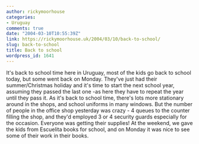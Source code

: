 ```yaml
---
author: rickymoorhouse
categories:
- Uruguay
comments: true
date: "2004-03-10T10:55:39Z"
link: https://rickymoorhouse.uk/2004/03/10/back-to-school/
slug: back-to-school
title: Back to school
wordpress_id: 1641
---
```


<!--![Back to school](/ricky/resize.asp?width=150&path=/ricky/blogfiles/school.jpg)-->
It's back to school time here in Uruguay, most of the kids go back to school today, but some went back on Monday. They've just had their summer/Christmas holiday and it's time to start the next school year, assuming they passed the last one -as here they have to repeat the year until they pass it. As it's back to school time, there's lots more stationary around in the shops, and school uniforms in many windows. But the number of people in the office shop yesterday was crazy - 4 queues to the counter filling the shop, and they'd employed 3 or 4 security guards especially for the occasion. Everyone was getting their supplies! At the weekend, we gave the kids from Escuelita books for school, and on Monday it was nice to see some of their work in their books.  
  
  
  


